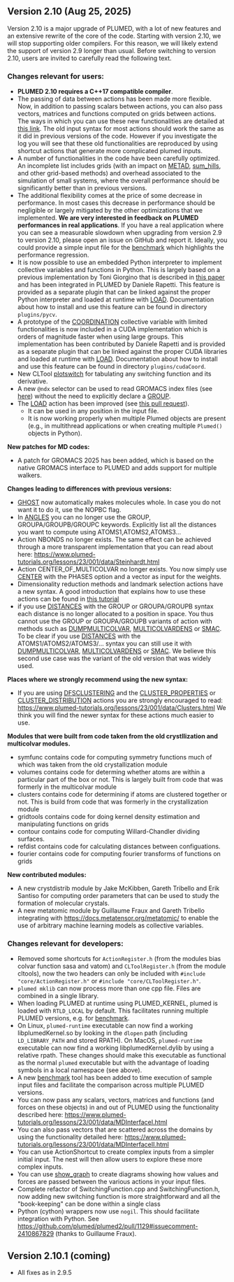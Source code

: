 ## Version 2.10 (Aug 25, 2025)
 
Version 2.10 is a major upgrade of PLUMED, with a lot of new features and an extensive rewrite of the core of the code.
Starting with version 2.10, we will stop supporting older compilers. For this reason, we will likely extend the support of version 2.9 longer than usual.
Before switching to version 2.10, users are invited to carefully read the following text.

### Changes relevant for users:

  - **PLUMED 2.10 requires a C++17 compatible compiler**.
  - The passing of data between actions has been made more flexible. Now, in addition to passing scalars between actions, you can also
    pass vectors, matrices and functions computed on grids between actions. The ways in which you can use these new functionalities are
    detailed at [this link](https://www.plumed-tutorials.org/lessons/23/001/data/NAVIGATION.html).
    The old input syntax for most actions should work the same as it did in previous versions of the code. However if you investigate the log
    you will see that these old functionalities are reproduced by using shortcut actions that generate more complicated plumed inputs.
  - A number of functionalities in the code have been carefully optimized. An incomplete list includes
    grids (with an impact on [METAD](METAD.md), [sum_hills](sum_hills.md), and other grid-based methods)
    and overhead associated to the simulation of small systems, where the overall performance should be significantly better than in previous versions.
  - The additional flexibility comes at the price of some decrease in performance.
    In most cases this decrease in performance should be negligible or largely mitigated by the other optimizations that we implemented. **We are very interested in feedback on PLUMED performances in real applications**. If you have a real application where you can see a measurable slowdown when upgrading from version 2.9 to version 2.10, please open an issue on GitHub and report it. Ideally, you could provide a simple input file for the [benchmark](benchmark.md) which highlights the
    performance regression.
  - It is now possible to use an embedded Python interpreter to implement collective variables and functions in Python. This is largely based on a previous implementation by Toni Giorgino
    that is described in [this paper](https://joss.theoj.org/papers/10.21105/joss.01773) and has been integrated in PLUMED by Daniele Rapetti. This feature is provided as a separate plugin
    that can be linked against the proper Python interpreter and loaded at runtime with [LOAD](LOAD.md). Documentation about how to install and use this feature can be found in directory
    `plugins/pycv`.
  - A prototype of the [COORDINATION](COORDINATION.md) collective variable with limited functionalities is now included in a CUDA implementation which is orders of magnitude faster
    when using large groups. This implementation has been contributed by Daniele Rapetti and is provided as a separate plugin
    that can be linked against the proper CUDA libraries and loaded at runtime with [LOAD](LOAD.md). Documentation about how to install and use this feature can be found in directory
    `plugins/cudaCoord`.
  - New CLTool [plotswitch](plotswitch.md) for tabulating any switching function and its derivative.
  - A new `@ndx` selector can be used to read GROMACS index files (see [here](specifying_atoms.md)) without the need to explicitly declare a [GROUP](GROUP.md).
  - The [LOAD](LOAD.md) action has been improved (see [this pull request](https://github.com/plumed/plumed2/pull/1056)).
    - It can be used in any position in the input file.
    - It is now working properly when multiple Plumed objects are present (e.g., in multithread applications or when creating multiple `Plumed()` objects in Python).

__New patches for MD codes:__

  - A patch for GROMACS 2025 has been added, which is based on the native GROMACS interface to PLUMED and adds support for multiple walkers.

__Changes leading to differences with previous versions:__
  - [GHOST](GHOST.md) now automatically makes molecules whole.  In case you do not want it to do it, use the NOPBC flag.
  - In [ANGLES](ANGLES.md) you can no longer use the GROUP, GROUPA/GROUPB/GROUPC keywords.  Explicitly list all the distances you want to compute using ATOMS1,ATOMS2,ATOMS3...
  - Action NBONDS no longer exists.  The same effect can be achieved through a more transparent implementation that you can read about here: https://www.plumed-tutorials.org/lessons/23/001/data/Steinhardt.html
  - Action CENTER_OF_MULTICOLVAR no longer exists.  You now simply use [CENTER](CENTER.md) with the PHASES option and a vector as input for the weights.
  - Dimensionality reduction methods and landmark selection actions have a new syntax. A good introduction that explains how to use these actions can be found in [this tutorial](https://www.plumed-tutorials.org/lessons/21/006/data/DIMENSIONALITY.html)
  - if you use [DISTANCES](DISTANCES.md) with the GROUP or GROUPA/GROUPB syntax each distance is no longer allocated to a position in space.  You thus cannot use the GROUP or GROUPA/GROUPB variants of action with methods such as [DUMPMULTICOLVAR](DUMPMULTICOLVAR.md), [MULTICOLVARDENS](MULTICOLVARDENS.md) or [SMAC](SMAC.md).  To be clear if you use [DISTANCES](DISTANCES.md) with the ATOMS1/ATOMS2/ATOMS3/... syntax you can still use it with [DUMPMULTICOLVAR](DUMPMULTICOLVAR.md), [MULTICOLVARDENS](MULTICOLVARDENS.md) or [SMAC](SMAC.md).  We believe this second use case was the variant of the old version that was widely used.

__Places where we strongly recommend using the new syntax:__
  - If you are using [DFSCLUSTERING](DFSCLUSTERING.md) and the [CLUSTER_PROPERTIES](CLUSTER_PROPERTIES.md) or [CLUSTER_DISTRIBUTION](CLUSTER_DISTRIBUTION.md) actions you are strongly encouraged to read: https://www.plumed-tutorials.org/lessons/23/001/data/Clusters.html
    We think you will find the newer syntax for these actions much easier to use.

__Modules that were built from code taken from the old crystllization and multicolvar modules.__

  - symfunc contains code for computing symmetry functions much of which was taken from the old crystallization module
  - volumes contains code for determing whether atoms are within a particular part of the box or not. This is largely built from code that was formerly in the multicolvar module
  - clusters contains code for determining if atoms are clustered together or not.  This is build from code that was formerly in the crystallization module
  - gridtools contains code for doing kernel density estimation and manipulating functions on grids
  - contour contains code for computing Willard-Chandler dividing surfaces.
  - refdist contains code for calculating distances between configuations.
  - fourier contains code for computing fourier transforms of functions on grids

__New contributed modules:__

  - A new crystdistrib module by Jake McKibben, Gareth Tribello and Erik Santiso for computing order parameters that can be used to study the formation of molecular crystals.
  - A new metatomic module by Guillaume Fraux and Gareth Tribello integrating with
  https://docs.metatensor.org/metatomic/ to enable the use of arbitrary machine learning
  models as collective variables.

### Changes relevant for developers:

  - Removed some shortcuts for `ActionRegister.h` (from the modules bias colvar function sasa and vatom) and `CLToolRegister.h` (from the module cltools), now the two headers can only be included with `#include "core/ActionRegister.h"` or `#include "core/CLToolRegister.h"`.
  - `plumed mklib` can now process more than one cpp file. Files are combined in a single library.
  - When loading PLUMED at runtime using PLUMED_KERNEL, plumed is loaded with `RTLD_LOCAL` by default. This facilitates running multiple PLUMED versions, e.g. for [benchmark](benchmark.md).
  - On Linux, `plumed-runtime` executable can now find a working libplumedKernel.so by looking in the `dlopen` path (including `LD_LIBRARY_PATH` and stored RPATH).
    On MacOS, `plumed-runtime` executable can now find a working libplumedKernel.dylib by using a relative rpath.
    These changes should make this executable as functional as the normal `plumed` executable but with the advantage of loading symbols in a local namespace (see above).
  - A new [benchmark](benchmark.md) tool has been added to time execution of sample input files and facilitate the comparison across multiple PLUMED versions.
  - You can now pass any scalars, vectors, matrices and functions (and forces on these objects) in and out of PLUMED using the functionality described here: https://www.plumed-tutorials.org/lessons/23/001/data/MDInterfaceI.html
  - You can also pass vectors that are scattered across the domains by using the functionality detailed here: https://www.plumed-tutorials.org/lessons/23/001/data/MDInterfaceII.html
  - You can use ActionShortcut to create complex inputs from a simpler initial input.  The nest will then allow users to explore these more complex inputs.
  - You can use [show_graph](show_graph.md) to create diagrams showing how values and forces are passed between the various actions in your input files.
  - Complete refactor of SwitchingFunction.cpp and SwitchingFunction.h, now adding new switching function is more straightforward and all the "book-keeping" can be done within a single class
  - Python (cython) wrappers now use `nogil`. This should facilitate integration with Python. See https://github.com/plumed/plumed2/pull/1129#issuecomment-2410867829 (thanks to Guillaume Fraux).

## Version 2.10.1 (coming)
  - All fixes as in 2.9.5

